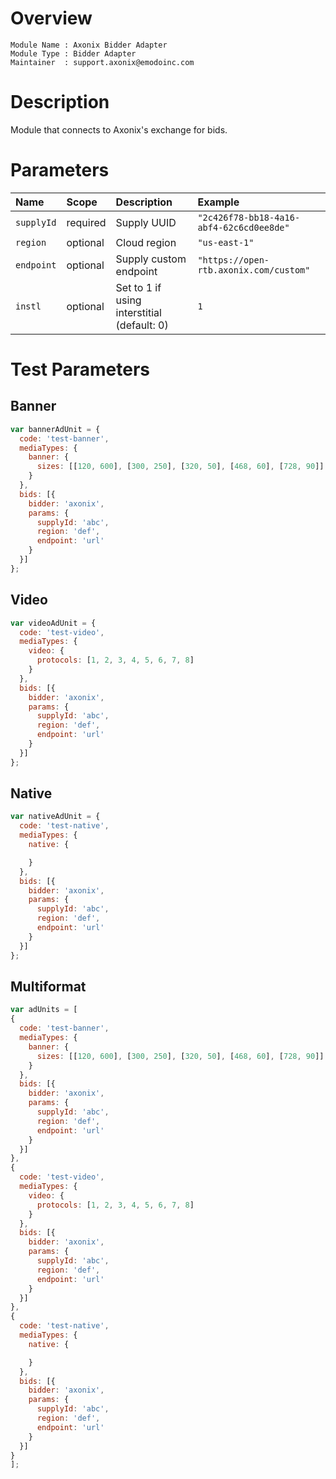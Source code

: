 # Overview

```
Module Name : Axonix Bidder Adapter
Module Type : Bidder Adapter
Maintainer  : support.axonix@emodoinc.com
```

# Description

Module that connects to Axonix's exchange for bids.

# Parameters

| Name          | Scope    | Description                                     | Example                                |
| :------------ | :------- | :---------------------------------------------- | :------------------------------------- |
| `supplyId`    | required | Supply UUID                                     | `"2c426f78-bb18-4a16-abf4-62c6cd0ee8de"` |
| `region`      | optional | Cloud region                                    | `"us-east-1"`                            |
| `endpoint`    | optional | Supply custom endpoint                          | `"https://open-rtb.axonix.com/custom"`   |
| `instl`       | optional | Set to 1 if using interstitial (default: 0)     | `1`   |

# Test Parameters

## Banner

```javascript
var bannerAdUnit = {
  code: 'test-banner',
  mediaTypes: {
    banner: {
      sizes: [[120, 600], [300, 250], [320, 50], [468, 60], [728, 90]]
    }
  },
  bids: [{
    bidder: 'axonix',
    params: {
      supplyId: 'abc',
      region: 'def',
      endpoint: 'url'
    }
  }]
};
```

## Video

```javascript
var videoAdUnit = {
  code: 'test-video',
  mediaTypes: {
    video: {
      protocols: [1, 2, 3, 4, 5, 6, 7, 8]
    }
  },
  bids: [{
    bidder: 'axonix',
    params: {
      supplyId: 'abc',
      region: 'def',
      endpoint: 'url'
    }
  }]
};
```

## Native

```javascript
var nativeAdUnit = {
  code: 'test-native',
  mediaTypes: {
    native: {

    }
  },
  bids: [{
    bidder: 'axonix',
    params: {
      supplyId: 'abc',
      region: 'def',
      endpoint: 'url'
    }
  }]
};
```

## Multiformat

```javascript
var adUnits = [
{
  code: 'test-banner',
  mediaTypes: {
    banner: {
      sizes: [[120, 600], [300, 250], [320, 50], [468, 60], [728, 90]]
    }
  },
  bids: [{
    bidder: 'axonix',
    params: {
      supplyId: 'abc',
      region: 'def',
      endpoint: 'url'
    }
  }]
},
{
  code: 'test-video',
  mediaTypes: {
    video: {
      protocols: [1, 2, 3, 4, 5, 6, 7, 8]
    }
  },
  bids: [{
    bidder: 'axonix',
    params: {
      supplyId: 'abc',
      region: 'def',
      endpoint: 'url'
    }
  }]
},
{
  code: 'test-native',
  mediaTypes: {
    native: {

    }
  },
  bids: [{
    bidder: 'axonix',
    params: {
      supplyId: 'abc',
      region: 'def',
      endpoint: 'url'
    }
  }]
}
];
```
